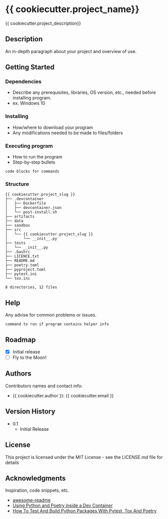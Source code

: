 # {{ cookiecutter.project_name}}

{{ cookiecutter.project_description}}

## Description

An in-depth paragraph about your project and overview of use.

## Getting Started

### Dependencies

* Describe any prerequisites, libraries, OS version, etc., needed before installing program.
* ex. Windows 10

### Installing

* How/where to download your program
* Any modifications needed to be made to files/folders

### Executing program

* How to run the program
* Step-by-step bullets
```
code blocks for commands
```

### Structure
```
{{ cookiecutter.project_slug }}
├── .devcontainer
│   ├── Dockerfile
│   ├── devcontainer.json
│   └── post-install.sh
├── artifacts
├── data
├── sandbox
├── src
│   └── {{ cookiecutter.project_slug }}
│       └── __init__.py
├── tests
│   └── __init__.py
├── .bashrc
├── LICENCE.txt
├── README.md
├── poetry.toml
├── pyproject.toml
├── pytest.ini
└── tox.ini

8 directories, 12 files
```

## Help

Any advise for common problems or issues.
```
command to run if program contains helper info
```

## Roadmap
- [x] Initial release
- [ ] Fly to the Moon!

## Authors

Contributors names and contact info:
* {{ cookiecutter.author }}: {{ cookiecutter.email }}


## Version History

* 0.1
    * Initial Release

## License

This project is licensed under the MIT License - see the LICENSE.md file for details

## Acknowledgments

Inspiration, code snippets, etc.
* [awesome-readme](https://gist.github.com/DomPizzie/7a5ff55ffa9081f2de27c315f5018afc)
* [Using Python and Poetry inside a Dev Container](https://marioscalas.medium.com/using-python-and-poetry-inside-a-dev-container-33c80bc5a22c)
* [How To Test And Build Python Packages With Pytest, Tox And Poetry](https://pytest-with-eric.com/automation/pytest-tox-poetry/)